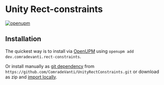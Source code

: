 ﻿# Unity Rect-constraints

[![openupm](https://img.shields.io/npm/v/dev.comradevanti.rect-constraints?label=openupm&registry_uri=https://package.openupm.com)](https://openupm.com/packages/dev.comradevanti.rect-constraints/)

## Installation

The quickest way is to install via [OpenUPM](https://openupm.com)
using `openupm add dev.comradevanti.rect-constraints`.

Or install manually
as [git dependency](https://docs.unity3d.com/Manual/upm-ui-giturl.html)
from `https://github.com/ComradeVanti/UnityRectConstraints.git` or download as
zip
and [import locally](https://docs.unity3d.com/Manual/upm-ui-local.html).